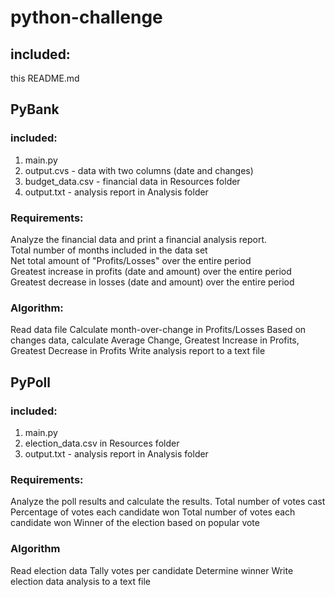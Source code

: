 # python-challenge
 
## included:
this README.md

## PyBank
### included:
1. main.py
2. output.cvs - data with two columns (date and changes)
3. budget_data.csv - financial data in Resources folder
4. output.txt - analysis report in Analysis folder

### Requirements:
Analyze the financial data and print a financial analysis report.  
Total number of months included in the data set  
Net total amount of "Profits/Losses" over the entire period  
Greatest increase in profits (date and amount) over the entire period  
Greatest decrease in losses (date and amount) over the entire period  

### Algorithm:
Read data file
Calculate month-over-change in Profits/Losses
Based on changes data, calculate Average Change, Greatest Increase in Profits, Greatest Decrease in Profits
Write analysis report to a text file


## PyPoll
### included:
1. main.py
2. election_data.csv in Resources folder
3. output.txt - analysis report in Analysis folder


### Requirements:
Analyze the poll results and calculate the results.
Total number of votes cast
Percentage of votes each candidate won
Total number of votes each candidate won
Winner of the election based on popular vote


### Algorithm
Read election data
Tally votes per candidate
Determine winner
Write election data analysis to a text file
